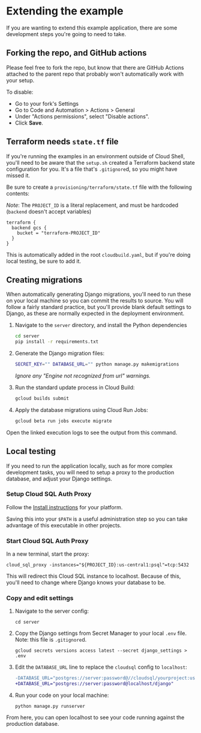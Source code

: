 # Extending the example

If you are wanting to extend this example application, there are some development steps you're going to need to take. 

## Forking the repo, and GitHub actions

Please feel free to fork the repo, but know that there are GitHub Actions attached to the parent repo
that probably won't automatically work with your setup. 

To disable: 

  * Go to your fork's Settings
  * Go to Code and Automation > Actions > General
  * Under "Actions permissions", select "Disable actions".
  * Click **Save**. 

## Terraform needs `state.tf` file

If you're running the examples in an environment outside of Cloud Shell, you'll need to be aware that
the `setup.sh` created a Terraform backend state configuration for you. It's a file that's `.gitignore`d,
so you might have missed it. 

Be sure to create a `provisioning/terraform/state.tf` file with the following contents: 

*Note*: The `PROJECT_ID` is a literal replacement, and must be hardcoded (`backend` doesn't accept variables)

```
terraform {
  backend gcs {
    bucket = "terraform-PROJECT_ID"
  }
}
```

This is automatically added in the root `cloudbuild.yaml`, but if you're doing local testing, be sure to add it. 


## Creating migrations

When automatically generating Django migrations, you'll need to run these on your local machine so you can commit the
results to source. You will follow a fairly standard practice, but you'll provide blank default settings to Django, as these are normally expected in the deployment environment. 

1. Navigate to the `server` directory, and install the Python dependencies
 
    ```bash
    cd server
    pip install -r requirements.txt
    ```
 
1. Generate the Django migration files: 
 
    ```bash
    SECRET_KEY="" DATABASE_URL="" python manage.py makemigrations
    ```
 
    _Ignore any "Engine not recognized from url" warnings._
 
1. Run the standard update process in Cloud Build: 
 
    ```bash
    gcloud builds submit
    ```
 
1. Apply the database migrations using Cloud Run Jobs:
 
    ```bash
    gcloud beta run jobs execute migrate
    ```
 
Open the linked execution logs to see the output from this command. 

## Local testing

If you need to run the application locally, such as for more complex development tasks, you will need to setup a proxy to the production database, and adjust your Django settings. 


### Setup Cloud SQL Auth Proxy

Follow the [Install instructions](https://cloud.google.com/sql/docs/postgres/sql-proxy#install) for your platform. 

Saving this into your `$PATH` is a useful administration step so you can take advantage of this executable in other projects.

### Start Cloud SQL Auth Proxy

In a new terminal, start the proxy: 

```
cloud_sql_proxy -instances="${PROJECT_ID}:us-central1:psql"=tcp:5432
```

This will redirect this Cloud SQL instance to localhost. Because of this, you'll need to change where Django knows your database to be.

### Copy and edit settings

1. Navigate to the server config: 

    ```
    cd server
    ```

1. Copy the Django settings from Secret Manager to your local `.env` file. 
   Note: this file is `.gitignore`d.

    ```
    gcloud secrets versions access latest --secret django_settings > .env
    ```

1. Edit the `DATABASE_URL` line to replace the `cloudsql` config to `localhost`:

    ```diff
    -DATABASE_URL="postgres://server:password@//cloudsql/yourproject:us-central1:psql/django"
    +DATABASE_URL="postgres://server:password@localhost/django"
    ```

1. Run your code on your local machine: 

    ```
    python manage.py runserver
    ```
    
From here, you can open localhost to see your code running against the production database. 
